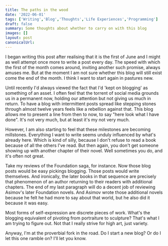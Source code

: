 ```yaml
---
title: The paths in the wood
date: '2022-06-01'
tags: ['Writing','Blog','Thoughts','Life Experiences','Programming']
draft: false
summary: Some thoughts about whether to carry on with this blog
images: []
layout: post
canonicalUrl:
---
```


I began writing this post after realising that it is the first of June and I might as well attempt once more to write a post every day. The speed with which the first of the month comes around, inviting another such promise, always amuses me. But at the moment I am not sure whether this blog will still exist come the end of the month. I think I want to start again in pastures new.

Until recently I'd always viewed the fact that I'd 'kept on blogging' as something of an asset. I often feel that the torrent of social media grounds us in a permanent now, holding our attention but not giving us much in return. To have a blog with intermittent posts spread like stepping stones through almost twelve years feels like a rebellion against that. This blog allows me to present a line from then to now, to say "here look what I have done". It's not very much, but at least it's my not very much. 

However, I am also starting to feel that these milestones are becoming millstones. Everything I want to write seems unduly influenced by what's already here. Which is kind of silly, because I don't refuse to read a book because of all the others I've read. But then again, you don't get someone showing up with another chapter of their novel. Well sometimes you do, and it's often not great. 

Take my reviews of the Foundation saga, for instance. Now those blog posts would be easy pickings blogging. Those posts would write themselves. And ironically, the later books in that sequence are precisely that phenomenon of an author returning to their readers with additional chapters. The end of my last paragraph will do a decent job of reviewing Asimov's later Foundation novels. And Asimov wrote those additional novels because he felt he had more to say about that world, but he also did it because it was easy.

Most forms of self-expression are discrete pieces of work. What's the blogging equivalent of pivoting from portraiture to sculpture? That's what I am trying to figure out. Not that I really strive for high art, just variety.

Anyway, I'm at the proverbial fork in the road. Do I start a new blog? Or do I let this one ramble on? I'll let you know.   
